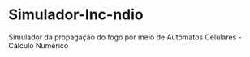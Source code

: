 # Simulador-Inc-ndio
Simulador da propagação do fogo por meio de Autômatos Celulares - Cálculo Numérico
